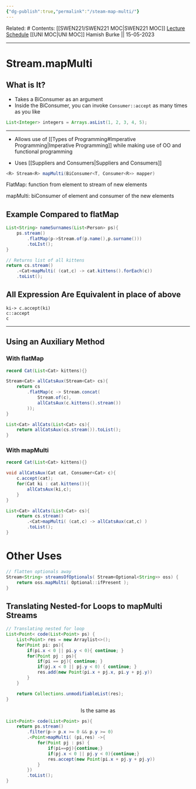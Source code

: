 ```yaml
---
{"dg-publish":true,"permalink":"/steam-map-multi/"}
---
```


Related: #
Contents: [[SWEN221/SWEN221 MOC\|SWEN221 MOC]]
[Lecture Schedule](https://ecs.wgtn.ac.nz/Courses/SWEN221_2023T1/LectureSchedule)
[[UNI MOC\|UNI MOC]]
Hamish Burke || 15-05-2023
***

# Stream.mapMulti

## What is It?

- Takes a BiConsumer as an argument
- Inside the BiConsumer, you can invoke `Consumer::accept` as many times as you like

```java
List<Integer> integers = Arrays.asList(1, 2, 3, 4, 5);

```



***

- Allows use of [[Types of Programming#Imperative Programming\|Imperative Programming]] while making use of OO and functional programming

- Uses [[Suppliers and Consumers\|Suppliers and Consumers]]

```java
<R> Stream<R> mapMulti(BiConsumer<T, Consumer<R>> mapper)
```

FlatMap: function from element to stream of new elements

mapMulti: biConsumer of element and consumer of the new elements

## Example Compared to flatMap

```java
List<String> nameSurnames(List<Person> ps){
	ps.stream()
		.flatMap(p->Stream.of(p.name(),p.surname()))
		.toLIst();
}


```

```java
// Returns list of all kittens
return cs.stream()
	.<Cat>mapMulti( (cat,c) -> cat.kittens().forEach(c))
	.toList();
```

## All Expression Are Equivalent in place of above

```
ki-> c.accept(ki)
c::accept
c
```

***

## Using an Auxiliary Method

### With flatMap

```java
record Cat(List<Cat> kittens){}

Stream<Cat> allCatsAux(Stream<Cat> cs){
	return cs
		.flatMap(c -> Stream.concat(
			Stream.of(c),
			allCatsAux(c.kittens().stream())
		));
}

List<Cat> allCats(List<Cat> cs){ 
	return allCatsAux(cs.stream()).toList();
}
```

### With mapMulti

```java
record Cat(List<Cat> kittens){}

void allCatsAux(Cat cat, Consumer<Cat> c){
	c.accept(cat);
	for(Cat ki : cat.kittens()){
		allCatsAux(ki,c);
	}
}

List<Cat> allCats(List<Cat> cs){ 
	return cs.stream()
		.<Cat>mapMulti( (cat,c) -> allCatsAux(cat,c) )
		.toList();
}
```

# Other Uses

```java
// flatten optionals away
Stream<String> streamsOfOptionals( Stream<Optional<String>> oss) {
	return oss.mapMulti( Optional::ifPresent );
}
```

## Translating Nested-for Loops to mapMulti Streams

```java
// Translating nested for loop
List<Point< code(List<Point> ps) {
	List<Point> res = new Arraylist<>();
	for(Point pi: ps){
		if(pi.x < 0 || pi.y < 0){ continue; }
		for(Point pj : ps){
			if(pi == pj){ continue; }
			if(pj.x < 0 || pj.y < 0) { continue; }
			res.add(new Point(pi.x + pj.x, pi.y + pj.y))
		}
	}

	return Collections.unmodifiableList(res);
}
```

<p align="center">
Is the same as
</p>

```java
List<Point> code(List<Point> ps){
	return ps.stream()
		.filter(p-> p.x >= 0 && p.y >= 0)
		.<Point>mapMulti( (pi,res) ->{
			for(Point pj : ps) {
				if(pi==pj){continue;}
				if(pj.x < 0 || pj.y < 0){continue;}
				res.accept(new Point(pi.x + pj.y + pj.y))
			}
		})
		.toList();
}
```